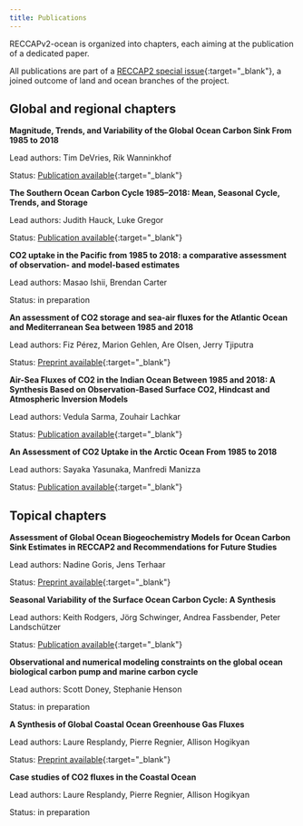 ```yaml
---
title: Publications
---
```


RECCAPv2-ocean is organized into chapters, each aiming at the publication of a dedicated paper.

All publications are part of a [RECCAP2 special issue](https://agupubs.onlinelibrary.wiley.com/doi/toc/10.1002/(ISSN)2169-8961.RECCAP2){:target="_blank"}, a joined outcome of land and ocean branches of the project.

## Global and regional chapters

**Magnitude, Trends, and Variability of the Global Ocean Carbon Sink From 1985 to 2018**

Lead authors: Tim DeVries, Rik Wanninkhof

Status: [Publication available](https://doi.org/10.1029/2023GB007780){:target="_blank"}

**The Southern Ocean Carbon Cycle 1985–2018: Mean, Seasonal Cycle, Trends, and Storage**

Lead authors: Judith Hauck, Luke Gregor

Status: [Publication available](https://doi.org/10.1029/2023GB007848){:target="_blank"}

**CO2 uptake in the Pacific from 1985 to 2018: a comparative assessment of observation- and model-based estimates**

Lead authors: Masao Ishii, Brendan Carter

Status: in preparation

**An assessment of CO2 storage and sea-air fluxes for the Atlantic Ocean and Mediterranean Sea between 1985 and 2018**

Lead authors: Fiz Pérez, Marion Gehlen, Are Olsen, Jerry Tjiputra

Status: [Preprint available](https://doi.org/10.22541/essoar.170256825.55098483/v1){:target="_blank"}

**Air-Sea Fluxes of CO2 in the Indian Ocean Between 1985 and 2018: A Synthesis Based on Observation-Based Surface CO2, Hindcast and Atmospheric Inversion Models**

Lead authors: Vedula Sarma, Zouhair Lachkar

Status: [Publication available](https://doi.org/10.1029/2023GB007694){:target="_blank"}

**An Assessment of CO2 Uptake in the Arctic Ocean From 1985 to 2018**

Lead authors: Sayaka Yasunaka, Manfredi Manizza

Status: [Publication available](https://doi.org/10.1029/2023GB007806){:target="_blank"}



## Topical chapters

**Assessment of Global Ocean Biogeochemistry Models for Ocean Carbon Sink Estimates in RECCAP2 and Recommendations for Future Studies**

Lead authors: Nadine Goris, Jens Terhaar

Status: [Preprint available](https://doi.org/10.22541/essoar.168394734.41886821/v1){:target="_blank"}

**Seasonal Variability of the Surface Ocean Carbon Cycle: A Synthesis**

Lead authors: Keith Rodgers, Jörg Schwinger, Andrea Fassbender, Peter Landschützer

Status: [Publication available](https://doi.org/10.1029/2023GB007798){:target="_blank"}

**Observational and numerical modeling constraints on the global ocean biological carbon pump and marine carbon cycle**

Lead authors: Scott Doney, Stephanie Henson

Status: in preparation

**A Synthesis of Global Coastal Ocean Greenhouse Gas Fluxes**

Lead authors: Laure Resplandy, Pierre Regnier, Allison Hogikyan

Status: [Preprint available](https://doi.org/10.22541/essoar.168182303.39621839/v1){:target="_blank"}

**Case studies of CO2 fluxes in the Coastal Ocean**

Lead authors: Laure Resplandy, Pierre Regnier, Allison Hogikyan

Status: in preparation

